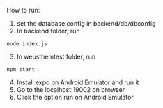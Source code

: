 How to run:
1. set the database config in backend/db/dbconfig
2. In backend folder, run 
```
node index.js
```
3. In weusthemtest folder, run
```
npm start
```

4. Install expo on Android Emulator and run it
5. Go to the localhost:19002 on browser
6. Click the option run on Android Emulator
